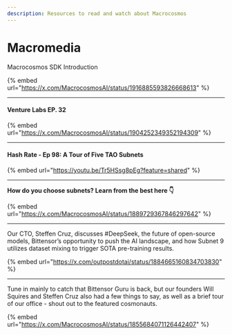 ```yaml
---
description: Resources to read and watch about Macrocosmos
---
```


# Macromedia



Macrocosmos SDK Introduction

{% embed url="https://x.com/MacrocosmosAI/status/1916885593826668613" %}

***

#### Venture Labs EP. 32&#x20;

{% embed url="https://x.com/MacrocosmosAI/status/1904252349352194309" %}

***



#### Hash Rate - Ep 98: A Tour of Five TAO Subnets

{% embed url="https://youtu.be/Tr5HSsg8pEg?feature=shared" %}

***



**How do you choose subnets? Learn from the best here 👇**

{% embed url="https://x.com/MacrocosmosAI/status/1889729367846297642" %}



***





Our CTO, Steffen Cruz, discusses #DeepSeek, the future of open-source models, Bittensor’s opportunity to push the AI landscape, and how Subnet 9 utilizes dataset mixing to trigger SOTA pre-training results.

{% embed url="https://x.com/outpostdotai/status/1884665160834703830" %}

***

Tune in mainly to catch that Bittensor Guru is back, but our founders Will Squires and Steffen Cruz also had a few things to say, as well as a brief tour of our office - shout out to the featured cosmonauts.

{% embed url="https://x.com/MacrocosmosAI/status/1855684071126442407" %}





